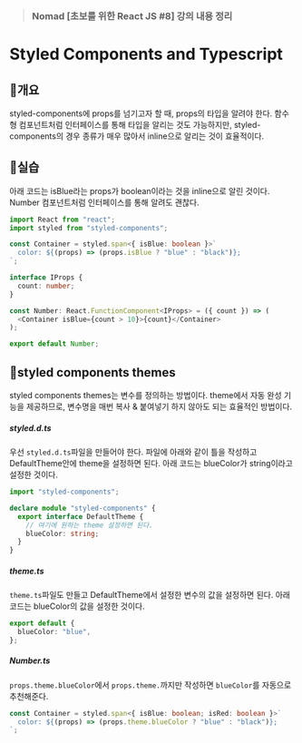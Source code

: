 > ### Nomad [초보를 위한 React JS #8] 강의 내용 정리

# Styled Components and Typescript

## 🍞개요

styled-components에 props를 넘기고자 할 때, props의 타입을 알려야 한다. 함수형 컴포넌트처럼 인터페이스를 통해 타입을 알리는 것도 가능하지만, styled-components의 경우 종류가 매우 많아서 inline으로 알리는 것이 효율적이다.

## 🍞실습

아래 코드는 isBlue라는 props가 boolean이라는 것을 inline으로 알린 것이다. Number 컴포넌트처럼 인터페이스를 통해 알려도 괜찮다.

```typescript
import React from "react";
import styled from "styled-components";

const Container = styled.span<{ isBlue: boolean }>`
  color: ${(props) => (props.isBlue ? "blue" : "black")};
`;

interface IProps {
  count: number;
}

const Number: React.FunctionComponent<IProps> = ({ count }) => (
  <Container isBlue={count > 10}>{count}</Container>
);

export default Number;
```

## 🍞styled components themes

styled components themes는 변수를 정의하는 방법이다.
theme에서 자동 완성 기능을 제공하므로, 변수명을 매번 복사 & 붙여넣기 하지 않아도 되는 효율적인 방법이다.

##### styled.d.ts

우선 `styled.d.ts`파일을 만들어야 한다. 파일에 아래와 같이 틀을 작성하고 DefaultTheme안에 theme을 설정하면 된다.
아래 코드는 blueColor가 string이라고 설정한 것이다.

```typescript
import "styled-components";

declare module "styled-components" {
  export interface DefaultTheme {
    // 여기에 원하는 theme 설정하면 된다.
    blueColor: string;
  }
}
```

##### theme.ts

`theme.ts`파일도 만들고 DefaultTheme에서 설정한 변수의 값을 설정하면 된다. 아래 코드는 blueColor의 값을 설정한 것이다.

```typescript
export default {
  blueColor: "blue",
};
```

##### Number.ts

`props.theme.blueColor`에서 `props.theme.`까지만 작성하면 `blueColor`를 자동으로 추천해준다.

```typescript
const Container = styled.span<{ isBlue: boolean; isRed: boolean }>`
  color: ${(props) => (props.theme.blueColor ? "blue" : "black")};
`;
```
